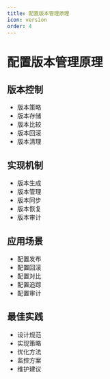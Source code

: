 ```yaml
---
title: 配置版本管理原理
icon: version
order: 4
---
```


# 配置版本管理原理

## 版本控制
- 版本策略
- 版本存储
- 版本比较
- 版本回滚
- 版本清理

## 实现机制
- 版本生成
- 版本管理
- 版本同步
- 版本恢复
- 版本审计

## 应用场景
- 配置发布
- 配置回滚
- 配置对比
- 配置追踪
- 配置审计

## 最佳实践
- 设计规范
- 实现策略
- 优化方法
- 监控方案
- 维护建议

